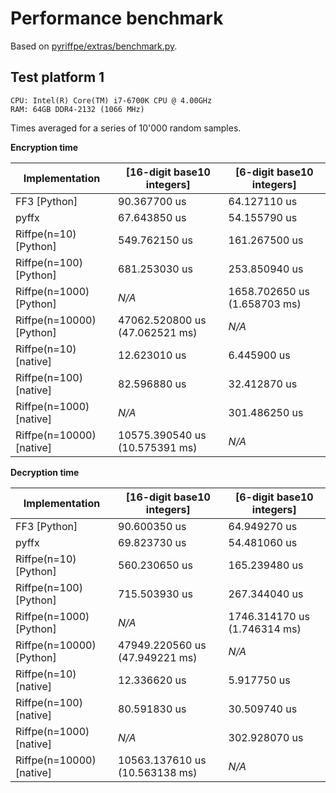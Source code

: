 # Performance benchmark

Based on [pyriffpe/extras/benchmark.py](pyriffpe/extras/benchmark.py).

## Test platform 1
```
CPU: Intel(R) Core(TM) i7-6700K CPU @ 4.00GHz
RAM: 64GB DDR4-2132 (1066 MHz)
```

Times averaged for a series of 10'000 random samples.

**Encryption time**

Implementation           | [16-digit base10 integers]     | [6-digit base10 integers]
-------------------------|--------------------------------|-----------------------------
FF3 [Python]             | 90.367700 us                   | 64.127110 us
pyffx                    | 67.643850 us                   | 54.155790 us
Riffpe(n=10) [Python]    | 549.762150 us                  | 161.267500 us
Riffpe(n=100) [Python]   | 681.253030 us                  | 253.850940 us
Riffpe(n=1000) [Python]  | *N/A*                          | 1658.702650 us (1.658703 ms)
Riffpe(n=10000) [Python] | 47062.520800 us (47.062521 ms) | *N/A*
Riffpe(n=10) [native]    | 12.623010 us                   | 6.445900 us
Riffpe(n=100) [native]   | 82.596880 us                   | 32.412870 us
Riffpe(n=1000) [native]  | *N/A*                          | 301.486250 us
Riffpe(n=10000) [native] | 10575.390540 us (10.575391 ms) | *N/A*

**Decryption time**

Implementation           | [16-digit base10 integers]     | [6-digit base10 integers]
-------------------------|--------------------------------|-----------------------------
FF3 [Python]             | 90.600350 us                   | 64.949270 us
pyffx                    | 69.823730 us                   | 54.481060 us
Riffpe(n=10) [Python]    | 560.230650 us                  | 165.239480 us
Riffpe(n=100) [Python]   | 715.503930 us                  | 267.344040 us
Riffpe(n=1000) [Python]  | *N/A*                          | 1746.314170 us (1.746314 ms)
Riffpe(n=10000) [Python] | 47949.220560 us (47.949221 ms) | *N/A*
Riffpe(n=10) [native]    | 12.336620 us                   | 5.917750 us
Riffpe(n=100) [native]   | 80.591830 us                   | 30.509740 us
Riffpe(n=1000) [native]  | *N/A*                          | 302.928070 us
Riffpe(n=10000) [native] | 10563.137610 us (10.563138 ms) | *N/A*
